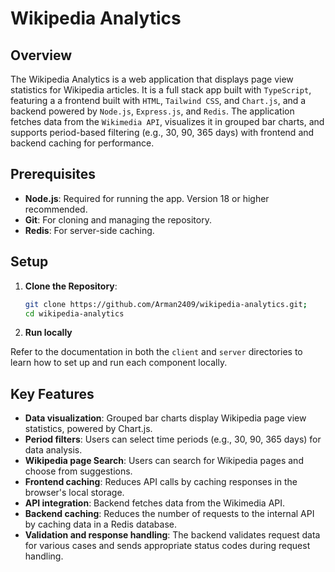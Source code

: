 # Wikipedia Analytics

## Overview

The Wikipedia Analytics is a web application that displays page view statistics for Wikipedia articles. It is a full stack app built with `TypeScript`, featuring a  a frontend built with `HTML`, `Tailwind CSS`, and `Chart.js`, and a backend powered by `Node.js`, `Express.js`, and `Redis`. The application fetches data from the `Wikimedia API`, visualizes it in grouped bar charts, and supports period-based filtering (e.g., 30, 90, 365 days) with frontend and backend caching for performance.


## Prerequisites

- **Node.js**: Required for running the app. Version 18 or higher recommended.
- **Git**: For cloning and managing the repository.
- **Redis**: For server-side caching.


## Setup

1. **Clone the Repository**:

   ```bash
   git clone https://github.com/Arman2409/wikipedia-analytics.git;
   cd wikipedia-analytics
   ```

2. **Run locally**

Refer to the documentation in both the `client` and `server` directories to learn how to set up and run each component locally.


## Key Features

- **Data visualization**: Grouped bar charts display Wikipedia page view statistics, powered by Chart.js.
- **Period filters**: Users can select time periods (e.g., 30, 90, 365 days) for data analysis.
- **Wikipedia page Search**: Users can search for Wikipedia pages and choose from suggestions.
- **Frontend caching**: Reduces API calls by caching responses in the browser's local storage.
- **API integration**: Backend fetches data from the Wikimedia API.
- **Backend caching**: Reduces the number of requests to the internal API by caching data in a Redis database.
- **Validation and response handling**: The backend validates request data for various cases and sends appropriate status codes during request handling.

